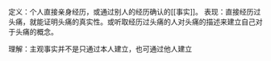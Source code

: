  定义：个人直接亲身经历，或通过别人的经历确认的[[事实]]。
 表现：直接经历过头痛，就能证明头痛的真实性。或听取经历过头痛的人对头痛的描述来建立自己对于头痛的概念。

理解：主观事实并不是只通过本人建立，也可通过他人建立